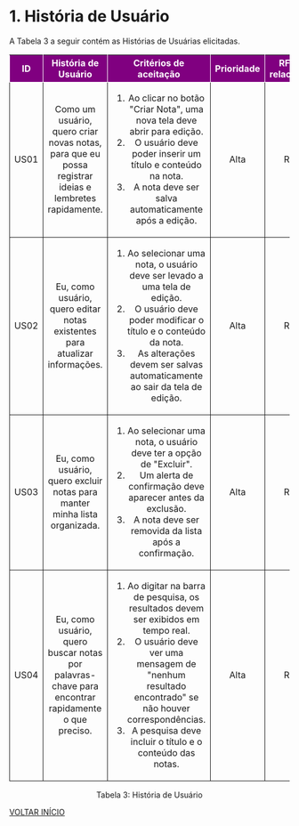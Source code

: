 # 1. História de Usuário

A Tabela 3 a seguir contém as Histórias de Usuárias elicitadas. 

<table>
    <thead>
        <tr style="background-color: purple; color: white" >
            <th style="border-style:solid;border-width:1px;text-align:center">ID</th>
            <th style="border-style:solid;border-width:1px;text-align:center">História de Usuário</th>
            <th style="border-style:solid;border-width:1px;text-align:center">Critérios de aceitação</th>
            <th style="border-style:solid;border-width:1px;text-align:center">Prioridade</th>
            <th style="border-style:solid;border-width:1px;text-align:center">RF/RNF relacionado</th>
        </tr>
    </thead>
    <tbody>
        <tr>
            <span id="ustory-01"></span>
            <td style="border-style:solid;border-width:1px;text-align:center;vertical-align:middle" rowspan="1">US01</td>
            <td style="border-style:solid;border-width:1px;text-align:center;vertical-align:middle" rowspan="1">Como um usuário, quero criar novas notas, para que eu possa registrar ideias e lembretes rapidamente.</td>
            <td style="border-style:solid;border-width:1px;text-align:center;vertical-align:middle" rowspan="1"><ol><li>Ao clicar no botão "Criar Nota", uma nova tela deve abrir para edição.</li><li> O usuário deve poder inserir um título e conteúdo na nota.</li><li>A nota deve ser salva automaticamente após a edição.</li></ol></td>
            <td style="border-style:solid;border-width:1px;text-align:center;vertical-align:middle">Alta</td>
            <td style="border-style:solid;border-width:1px;text-align:center;vertical-align:middle">RF01</td>
        </tr>
        <tr>
            <span id="ustory-01"></span>
            <td style="border-style:solid;border-width:1px;text-align:center;vertical-align:middle" rowspan="1">US02</td>
            <td style="border-style:solid;border-width:1px;text-align:center;vertical-align:middle" rowspan="1">Eu, como usuário, quero editar notas existentes para atualizar informações.</td>
            <td style="border-style:solid;border-width:1px;text-align:center;vertical-align:middle" rowspan="1"><ol><li>Ao selecionar uma nota, o usuário deve ser levado a uma tela de edição.</li><li> O usuário deve poder modificar o título e o conteúdo da nota.</li><li>As alterações devem ser salvas automaticamente ao sair da tela de edição.</li></ol></td>
            <td style="border-style:solid;border-width:1px;text-align:center;vertical-align:middle"> Alta </td>
            <td style="border-style:solid;border-width:1px;text-align:center;vertical-align:middle">RF02</td>
        </tr>
        <tr>
            <span id="ustory-01"></span>
            <td style="border-style:solid;border-width:1px;text-align:center;vertical-align:middle" rowspan="1">US03</td>
            <td style="border-style:solid;border-width:1px;text-align:center;vertical-align:middle" rowspan="1"> Eu, como usuário, quero excluir notas para manter minha lista organizada.</td>
            <td style="border-style:solid;border-width:1px;text-align:center;vertical-align:middle" rowspan="1"><ol><li>Ao selecionar uma nota, o usuário deve ter a opção de "Excluir".</li><li> Um alerta de confirmação deve aparecer antes da exclusão.</li><li> A nota deve ser removida da lista após a confirmação.</li></ol></td>
            <td style="border-style:solid;border-width:1px;text-align:center;vertical-align:middle">Alta</td>
            <td style="border-style:solid;border-width:1px;text-align:center;vertical-align:middle">RF03</td>
        </tr>
        <tr>
            <span id="ustory-01"></span>
            <td style="border-style:solid;border-width:1px;text-align:center;vertical-align:middle" rowspan="1">US04</td>
            <td style="border-style:solid;border-width:1px;text-align:center;vertical-align:middle" rowspan="1"> Eu, como usuário, quero buscar notas por palavras-chave para encontrar rapidamente o que preciso.</td>
            <td style="border-style:solid;border-width:1px;text-align:center;vertical-align:middle" rowspan="1"><ol><li>Ao digitar na barra de pesquisa, os resultados devem ser exibidos em tempo real.</li><li> O usuário deve ver uma mensagem de "nenhum resultado encontrado" se não houver correspondências.</li><li> A pesquisa deve incluir o título e o conteúdo das notas.</li></ol></td>
            <td style="border-style:solid;border-width:1px;text-align:center;vertical-align:middle">Alta</td>
            <td style="border-style:solid;border-width:1px;text-align:center;vertical-align:middle">RF04</td>
        </tr>
</table>

<div style="text-align: center">
<p>Tabela 3: História de Usuário</p>
</div>

<a href="../README.md">VOLTAR INÍCIO</a>



